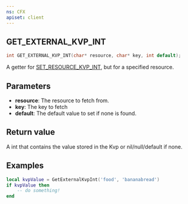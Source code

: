 ```yaml
---
ns: CFX
apiset: client
---
```

## GET_EXTERNAL_KVP_INT

```c
int GET_EXTERNAL_KVP_INT(char* resource, char* key, int default);
```

A getter for [SET_RESOURCE_KVP_INT](#_0x6A2B1E8), but for a specified resource.

## Parameters
* **resource**: The resource to fetch from.
* **key**: The key to fetch
* **default**: The default value to set if none is found.

## Return value
A int that contains the value stored in the Kvp or nil/null/default if none.

## Examples

```lua
local kvpValue = GetExternalKvpInt('food', 'bananabread') 
if kvpValue then
	-- do something!
end
```
